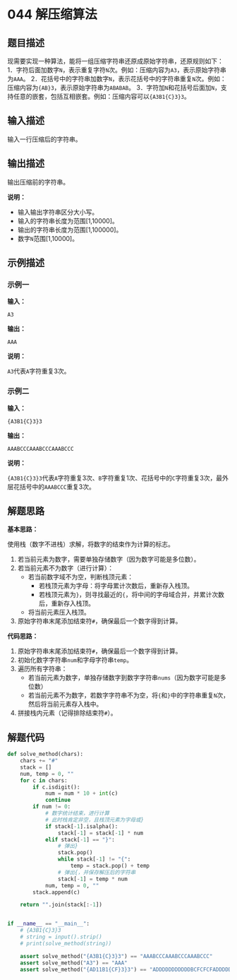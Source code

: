 # 044 解压缩算法

## 题目描述

现需要实现一种算法，能将一组压缩字符串还原成原始字符串，还原规则如下：
1．字符后面加数字`N`，表示重复字符`N`次。例如：压缩内容为`A3`，表示原始字符串为`AAA`。
2．花括号中的字符串加数字`N`，表示花括号中的字符串重复`N`次。例如：压缩内容为`{AB}3`，表示原始字符串为`ABABAB`。
3．字符加`N`和花括号后面加`N`，支持任意的嵌套，包括互相嵌套。例如：压缩内容可以`{A3B1{C}3}3`。

## 输入描述

输入一行压缩后的字符串。

## 输出描述

输出压缩前的字符串。

**说明：**

- 输入输出字符串区分大小写。
- 输入的字符串长度为范围[1,10000]。
- 输出的字符串长度为范围[1,100000]。
- 数字`N`范围[1,10000]。

## 示例描述

### 示例一

**输入：**
```text
A3
```

**输出：**
```text
AAA
```
**说明：**

`A3`代表`A`字符重复3次。

### 示例二

**输入：**
```text
{A3B1{C}3}3
```

**输出：**
```text
AAABCCCAAABCCCAAABCCC
```

**说明：**

`{A3B1{C}3}3`代表`A`字符重复3次、`B`字符重复1次、花括号中的`C`字符重复3次，最外层花括号中的`AAABCCC`重复3次。

## 解题思路

**基本思路：**

使用栈（数字不进栈）求解，将数字的结束作为计算的标志。
1. 若当前元素为数字，需要单独存储数字（因为数字可能是多位数）。
2. 若当前元素不为数字（进行计算）： 
	- 若当前数字域不为空，判断栈顶元素：
		- 若栈顶元素为字母：将字母累计次数后，重新存入栈顶。
		- 若栈顶元素为`}`，则寻找最近的`{`，将中间的字母域合并，并累计次数后，重新存入栈顶。
	- 将当前元素压入栈顶。
3. 原始字符串末尾添加结束符`#`，确保最后一个数字得到计算。

**代码思路：**

1. 原始字符串末尾添加结束符`#`，确保最后一个数字得到计算。
2. 初始化数字字符串`num`和字母字符串`temp`。
3. 遍历所有字符串：
   - 若当前元素为数字，单独存储数字到数字字符串`nums`（因为数字可能是多位数）
   - 若当前元素不为数字，若数字字符串不为空，将`{`和`}`中的字符串重复`N`次，然后将当前元素存入栈中。
4. 拼接栈内元素（记得排除结束符`#`）。

## 解题代码
```python
def solve_method(chars):
    chars += "#"
    stack = []
    num, temp = 0, ""
    for c in chars:
        if c.isdigit():
            num = num * 10 + int(c)
            continue
        if num != 0:
            # 数字统计结束，进行计算
            # 此时栈肯定非空，且栈顶元素为字母或}
            if stack[-1].isalpha():
                stack[-1] = stack[-1] * num
            elif stack[-1] == "}":
                # 弹出}
                stack.pop()
                while stack[-1] != "{":
                    temp = stack.pop() + temp
                # 弹出{，并保存解压后的字符串
                stack[-1] = temp * num
            num, temp = 0, ""
        stack.append(c)

    return "".join(stack[:-1])


if __name__ == "__main__":
    # {A3B1{C}3}3
    # string = input().strip()
    # print(solve_method(string))

    assert solve_method("{A3B1{C}3}3") == "AAABCCCAAABCCCAAABCCC"
    assert solve_method("A3") == "AAA"
    assert solve_method("{AD11B1{CF}3}3") == "ADDDDDDDDDDDBCFCFCFADDDDDDDDDDDBCFCFCFADDDDDDDDDDDBCFCFCF"
```